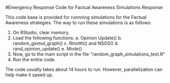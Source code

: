 #Emergency Response
Code for Factual Awareness Simulations Response

This code base is provided for runnning simulations for the Factual Awareness strategies. The way to run these simulations is as follows:
1. On RStudio, clear memory.
2. Load the following functions:
   a. Opinion Update()
   b. random_gsimul_graph()
   c. Rinotth() and NSGS()
   d. rand_opinion_update()
   e. Mode()
3. Now, go to the main script in the file "random_graph_simulations_test.R"
4. Run the entire code.

The code usually takes about 14 hours to run. However, parallelization can help make it speed up. 
